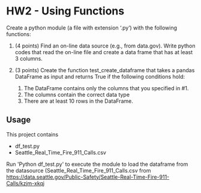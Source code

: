 # HW2 - Using Functions

Create a python module (a file with extension ‘.py’) with the following functions:

1. (4 points) Find an on-line data source (e.g., from data.gov). Write python codes that read the on-line file and create a data frame that has at least 3 columns.

1. (3 points) Create the function test_create_dataframe that takes a pandas DataFrame as input and returns True if the following conditions hold:

   1. The DataFrame contains only the columns that you specified in #1.
   1. The columns contain the correct data type
   1. There are at least 10 rows in the DataFrame.

## Usage

This project contains

* df_test.py
* Seattle_Real_Time_Fire_911_Calls.csv

Run 'Python df_test.py' to execute the module to load the dataframe from the datasource (Seattle_Real_Time_Fire_911_Calls.csv from https://data.seattle.gov/Public-Safety/Seattle-Real-Time-Fire-911-Calls/kzjm-xkqj
